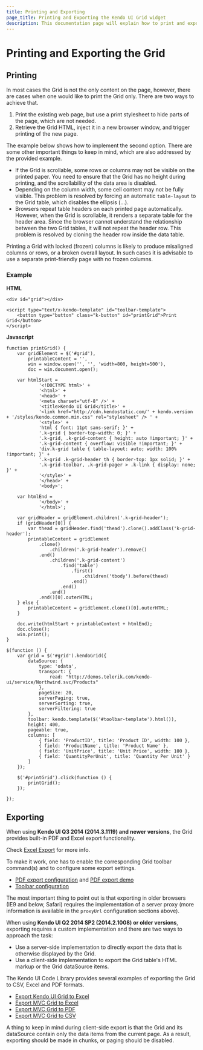 ```yaml
---
title: Printing and Exporting
page_title: Printing and Exporting the Kendo UI Grid widget
description: This documentation page will explain how to print and export the Kendo UI Grid widget
---
```


# Printing and Exporting the Grid

## Printing

In most cases the Grid is not the only content on the page, however, there are cases when one would like to print the Grid only. There are two ways to achieve that.

1. Print the existing web page, but use a print stylesheet to hide parts of the page, which are not needed.
2. Retrieve the Grid HTML, inject it in a new browser window, and trigger printing of the new page.

The example below shows how to implement the second option. There are some other important things to keep in mind, which are also addressed by the provided example.

* If the Grid is scrollable, some rows or columns may not be visible on the printed paper. You need to ensure that the Grid has no height during printing,
and the scrollability of the data area is disabled.
* Depending on the column width, some cell content may not be fully visible.
This problem is resolved by forcing an automatic `table-layout` to the Grid table, which disables the ellipsis (...).
* Browsers repeat table headers on each printed page automatically. However, when the Grid is scrollable, it renders a separate table for the header area.
Since the browser cannot understand the relationship between the two Grid tables, it will not repeat the header row.
This problem is resolved by cloning the header row inside the data table.

Printing a Grid with locked (frozen) columns is likely to produce misaligned columns or rows, or a broken overall layout.
In such cases it is advisable to use a separate print-friendly page with no frozen columns.

### Example

**HTML**

    <div id="grid"></div>

    <script type="text/x-kendo-template" id="toolbar-template">
        <button type="button" class="k-button" id="printGrid">Print Grid</button>
    </script>

**Javascript**

	function printGrid() {
		var gridElement = $('#grid'),
			printableContent = '',
			win = window.open('', '', 'width=800, height=500'),
			doc = win.document.open();

		var htmlStart =
				'<!DOCTYPE html>' +
				'<html>' +
				'<head>' +
				'<meta charset="utf-8" />' +
				'<title>Kendo UI Grid</title>' +
				'<link href="http://cdn.kendostatic.com/' + kendo.version + '/styles/kendo.common.min.css" rel="stylesheet" /> ' +
				'<style>' +
				'html { font: 11pt sans-serif; }' +
				'.k-grid { border-top-width: 0; }' +
				'.k-grid, .k-grid-content { height: auto !important; }' +
				'.k-grid-content { overflow: visible !important; }' +
				'div.k-grid table { table-layout: auto; width: 100% !important; }' +
				'.k-grid .k-grid-header th { border-top: 1px solid; }' +
				'.k-grid-toolbar, .k-grid-pager > .k-link { display: none; }' +
				'</style>' +
				'</head>' +
				'<body>';

		var htmlEnd =
				'</body>' +
				'</html>';

		var gridHeader = gridElement.children('.k-grid-header');
		if (gridHeader[0]) {
			var thead = gridHeader.find('thead').clone().addClass('k-grid-header');
			printableContent = gridElement
				.clone()
					.children('.k-grid-header').remove()
				.end()
					.children('.k-grid-content')
						.find('table')
							.first()
								.children('tbody').before(thead)
							.end()
						.end()
					.end()
				.end()[0].outerHTML;
		} else {
			printableContent = gridElement.clone()[0].outerHTML;
		}

		doc.write(htmlStart + printableContent + htmlEnd);
		doc.close();
		win.print();
	}

	$(function () {
		var grid = $('#grid').kendoGrid({
			dataSource: {
				type: 'odata',
				transport: {
					read: "http://demos.telerik.com/kendo-ui/service/Northwind.svc/Products"
				},
				pageSize: 20,
				serverPaging: true,
				serverSorting: true,
				serverFiltering: true
			},
			toolbar: kendo.template($('#toolbar-template').html()),
			height: 400,
			pageable: true,
			columns: [
				{ field: 'ProductID', title: 'Product ID', width: 100 },
				{ field: 'ProductName', title: 'Product Name' },
				{ field: 'UnitPrice', title: 'Unit Price', width: 100 },
				{ field: 'QuantityPerUnit', title: 'Quantity Per Unit' }
			]
		});

		$('#printGrid').click(function () {
			printGrid();
		});

	});

## Exporting

When using **Kendo UI Q3 2014 (2014.3.1119) and newer versions**, the Grid provides built-in PDF and Excel export functionality.

Check [Excel Export](/web/grid/excel-export) for more info.

To make it work, one has to enable the corresponding Grid toolbar command(s) and to configure some export settings.

* [PDF export configuration](/api/javascript/ui/grid#configuration-pdf) and [PDF export demo](http://demos.telerik.com/kendo-ui/grid/pdf-export)
* [Toolbar configuration](/api/javascript/ui/grid#configuration-toolbar)

The most important thing to point out is that exporting in older browsers (IE9 and below, Safari) requires the implementation of a server proxy
(more information is available in the `proxyUrl` configuration sections above).

When using **Kendo UI Q2 2014 SP2 (2014.2.1008) or older versions**, exporting requires a custom implementation and there are two ways to approach the task:

* Use a server-side implementation to directly export the data that is otherwise displayed by the Grid.
* Use a client-side implementation to export the Grid table's HTML markup or the Grid dataSource items.

The Kendo UI Code Library provides several examples of exporting the Grid to CSV, Excel and PDF formats.

* [Export Kendo UI Grid to Excel](http://www.telerik.com/support/code-library/export-grid-to-excel-8d91dd145501)
* [Export MVC Grid to Excel](http://www.telerik.com/support/code-library/export-grid-to-excel)
* [Export MVC Grid to PDF](http://www.telerik.com/support/code-library/export-grid-to-pdf)
* [Export MVC Grid to CSV](http://www.telerik.com/support/code-library/export-grid-to-csv)

A thing to keep in mind during client-side export is that the Grid and its dataSource contain only the data items from the current page.
As a result, exporting should be made in chunks, or paging should be disabled.
